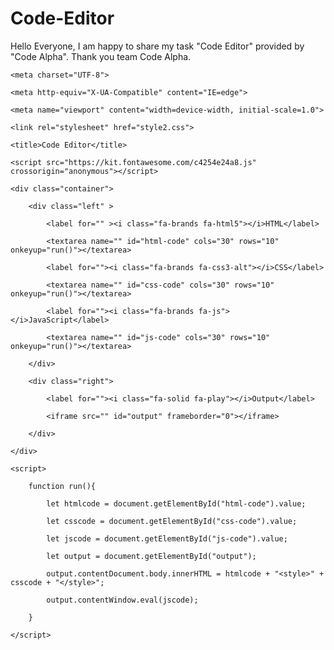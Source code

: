 # Code-Editor
Hello Everyone, I am happy to share my task "Code Editor" provided by "Code Alpha". Thank you team Code Alpha.
<!DOCTYPE html>

<html lang="en">

<head>

    <meta charset="UTF-8">

    <meta http-equiv="X-UA-Compatible" content="IE=edge">

    <meta name="viewport" content="width=device-width, initial-scale=1.0">

    <link rel="stylesheet" href="style2.css">

    <title>Code Editor</title>

    <script src="https://kit.fontawesome.com/c4254e24a8.js" crossorigin="anonymous"></script>

</head>

<body>

    <div class="container">

        <div class="left" >

            <label for="" ><i class="fa-brands fa-html5"></i>HTML</label>

            <textarea name="" id="html-code" cols="30" rows="10" onkeyup="run()"></textarea>

            <label for=""><i class="fa-brands fa-css3-alt"></i>CSS</label>

            <textarea name="" id="css-code" cols="30" rows="10" onkeyup="run()"></textarea>

            <label for=""><i class="fa-brands fa-js"></i>JavaScript</label>

            <textarea name="" id="js-code" cols="30" rows="10" onkeyup="run()"></textarea>

        </div>

        <div class="right">

            <label for=""><i class="fa-solid fa-play"></i>Output</label>

            <iframe src="" id="output" frameborder="0"></iframe>

        </div>

    </div>

    <script>

        function run(){

            let htmlcode = document.getElementById("html-code").value;

            let csscode = document.getElementById("css-code").value;

            let jscode = document.getElementById("js-code").value;

            let output = document.getElementById("output");

            output.contentDocument.body.innerHTML = htmlcode + "<style>" + csscode + "</style>";

            output.contentWindow.eval(jscode);

        }

    </script>

</body>

</html>
